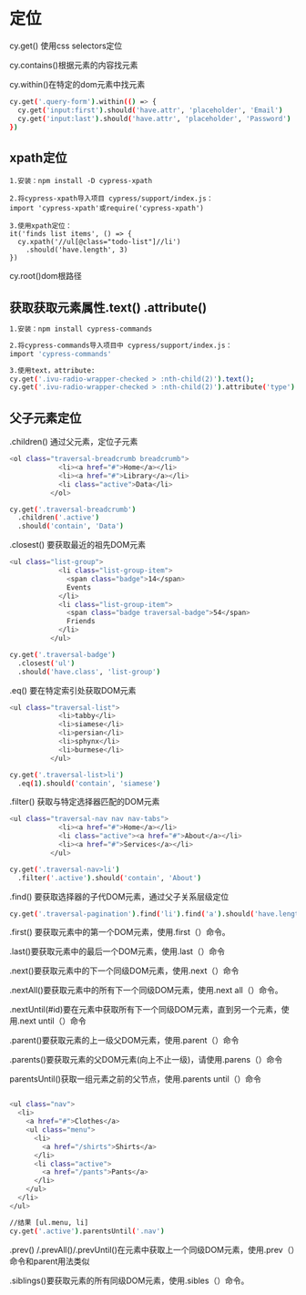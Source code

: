 # 定位

cy.get() 使用css selectors定位

cy.contains()根据元素的内容找元素

cy.within()在特定的dom元素中找元素

```.bash
cy.get('.query-form').within(() => {
  cy.get('input:first').should('have.attr', 'placeholder', 'Email')
  cy.get('input:last').should('have.attr', 'placeholder', 'Password')
})
```

## xpath定位

```
1.安装：npm install -D cypress-xpath

2.将cypress-xpath导入项目 cypress/support/index.js：
import 'cypress-xpath'或require('cypress-xpath')

3.使用xpath定位：
it('finds list items', () => {
  cy.xpath('//ul[@class="todo-list"]//li')
    .should('have.length', 3)
})
```

cy.root()dom根路径

## 获取获取元素属性.text() .attribute()

```.bash
1.安装：npm install cypress-commands

2.将cypress-commands导入项目中 cypress/support/index.js：
import 'cypress-commands'

3.使用text，attribute:
cy.get('.ivu-radio-wrapper-checked > :nth-child(2)').text();
cy.get('.ivu-radio-wrapper-checked > :nth-child(2)').attribute('type')

```


## 父子元素定位

.children() 通过父元素，定位子元素

```.bash
<ol class="traversal-breadcrumb breadcrumb">
            <li><a href="#">Home</a></li>
            <li><a href="#">Library</a></li>
            <li class="active">Data</li>
          </ol>

cy.get('.traversal-breadcrumb')
  .children('.active')
  .should('contain', 'Data')

```

.closest() 要获取最近的祖先DOM元素

```.bash
<ul class="list-group">
            <li class="list-group-item">
              <span class="badge">14</span>
              Events
            </li>
            <li class="list-group-item">
              <span class="badge traversal-badge">54</span>
              Friends
            </li>
          </ul>

cy.get('.traversal-badge')
  .closest('ul')
  .should('have.class', 'list-group')

```

.eq() 要在特定索引处获取DOM元素

```.bash
<ul class="traversal-list">
            <li>tabby</li>
            <li>siamese</li>
            <li>persian</li>
            <li>sphynx</li>
            <li>burmese</li>
          </ul>

cy.get('.traversal-list>li')
  .eq(1).should('contain', 'siamese')
```

.filter() 获取与特定选择器匹配的DOM元素

```.bash
<ul class="traversal-nav nav nav-tabs">
            <li><a href="#">Home</a></li>
            <li class="active"><a href="#">About</a></li>
            <li><a href="#">Services</a></li>
          </ul>

cy.get('.traversal-nav>li')
  .filter('.active').should('contain', 'About')          
```

.find() 要获取选择器的子代DOM元素，通过父子关系层级定位

```.bash
cy.get('.traversal-pagination').find('li').find('a').should('have.length', 7)
```

.first() 要获取元素中的第一个DOM元素，使用.first（）命令。

.last()要获取元素中的最后一个DOM元素，使用.last（）命令

.next()要获取元素中的下一个同级DOM元素，使用.next（）命令

.nextAll()要获取元素中的所有下一个同级DOM元素，使用.next all（）命令。

.nextUntil(#id)要在元素中获取所有下一个同级DOM元素，直到另一个元素，使用.next until（）命令 

.parent()要获取元素的上一级父DOM元素，使用.parent（）命令

.parents()要获取元素的父DOM元素(向上不止一级)，请使用.parens（）命令

parentsUntil()获取一组元素之前的父节点，使用.parents until（）命令

```.bash

<ul class="nav">
  <li>
    <a href="#">Clothes</a>
    <ul class="menu">
      <li>
        <a href="/shirts">Shirts</a>
      </li>
      <li class="active">
        <a href="/pants">Pants</a>
      </li>
    </ul>
  </li>
</ul>

//结果 [ul.menu, li]
cy.get('.active').parentsUntil('.nav')
```

.prev() /.prevAll()/.prevUntil()在元素中获取上一个同级DOM元素，使用.prev（）命令和parent用法类似

.siblings()要获取元素的所有同级DOM元素，使用.sibles（）命令。
